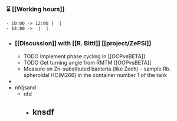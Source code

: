 ### ⌛️ [[Working hours]]
	- 10:00 -> 12:00 |  |
	- 14:00 ->  |  |
- ### [[Discussion]] with [[R. Bittl]] [[project/ZePSI]]
	- TODO Implement phase cycling in [[OOPvsBETA]]
	- TODO Get turning angle from RMTM [[OOPvsBETA]]
	- Measure on Zn-substituted bacteria (like Zech) – sample Rb. spheroidal HC(M266) in the container number 1 of the tank
-
- nfdjsand
	- nfd
		- knsdf
			-